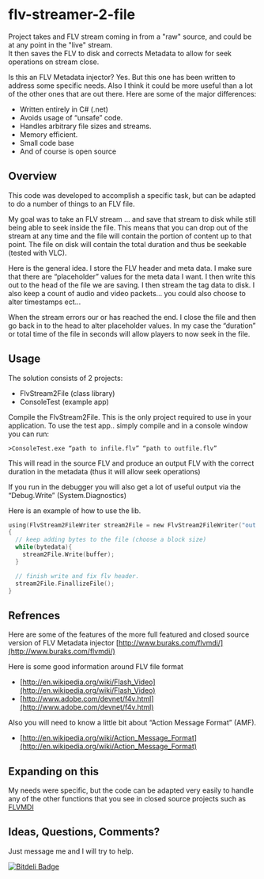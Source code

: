 flv-streamer-2-file
===================

Project takes and FLV stream coming in from a "raw" source, and could be at any point in the "live" stream.  
It then saves the FLV to disk and corrects Metadata to allow for seek operations on stream close.

Is this an FLV Metadata injector?  Yes.  But this one has been written to address some specific needs.  Also I think it could be more useful than a lot of the other ones that are out there.  Here are some of the major differences:
* Written entirely in C# (.net)
* Avoids usage of “unsafe” code.
* Handles arbitrary file sizes and streams.
* Memory efficient.
* Small code base
* And of course is open source 

## Overview
This code was developed to accomplish a specific task, but can be adapted to do a number of things to an FLV file.

My goal was to take an FLV stream … and save that stream to disk while still being able to seek inside the file.  This means that you can drop out of the stream at any time and the file will contain the portion of content up to that point.  The file on disk will contain the total duration and thus be seekable (tested with VLC).

Here is the general idea.  I store the FLV header and meta data.  I make sure that there are “placeholder” values for the meta data I want.  I then write this out to the head of the file we are saving.  I then stream the tag data to disk.  I also keep a count of audio and video packets… you could also choose to alter timestamps ect…

When the stream errors our or has reached the end.  I close the file and then go back in to the head to alter placeholder values.  In my case the “duration” or total time of the file in seconds will allow players to now seek in the file.

## Usage
The solution consists of 2 projects:
* FlvStream2File (class library)
* ConsoleTest (example app)

Compile the FlvStream2File.  This is the only project required to use in your application.
To use the test app.. simply compile and in a console window you can run:

`>ConsoleTest.exe “path to infile.flv” “path to outfile.flv”`

This will read in the source FLV and produce an output FLV with the correct duration in the metadata (thus it will allow seek operations)

If you run in the debugger you will also get a lot of useful output via the “Debug.Write” (System.Diagnostics)

Here is an example of how to use the lib.
```C
using(FlvStream2FileWriter stream2File = new FlvStream2FileWriter("out.flv"));
{
  // keep adding bytes to the file (choose a block size)
  while(bytedata){
    stream2File.Write(buffer);
  }

  // finish write and fix flv header.
  stream2File.FinallizeFile();
}
```

## Refrences
Here are some of the features of the more full featured and closed source version of FLV Metadata injector [http://www.buraks.com/flvmdi/](http://www.buraks.com/flvmdi/)

Here is some good information around FLV file format
* [http://en.wikipedia.org/wiki/Flash_Video](http://en.wikipedia.org/wiki/Flash_Video)
* [http://www.adobe.com/devnet/f4v.html](http://www.adobe.com/devnet/f4v.html)

Also you will need to know a little bit about “Action Message Format” (AMF).
* [http://en.wikipedia.org/wiki/Action_Message_Format](http://en.wikipedia.org/wiki/Action_Message_Format)

## Expanding on this
My needs were specific, but the code can be adapted very easily to handle any of the other functions that you see in closed source projects such as [FLVMDI](http://www.buraks.com/flvmdi/)

## Ideas, Questions, Comments?
Just message me and I will try to help.




[![Bitdeli Badge](https://d2weczhvl823v0.cloudfront.net/coreyauger/flv-streamer-2-file/trend.png)](https://bitdeli.com/free "Bitdeli Badge")

